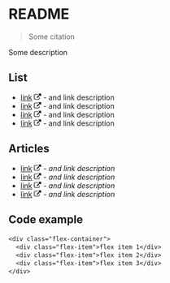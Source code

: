 # README
> Some citation

Some description

## List

 + [link]()  <img src='https://raw.githubusercontent.com/gabr/ReadmeExample/master/link.svg' style='display: inline-block; height: 1em'> - and link description
 + [link]()  <img src='https://raw.githubusercontent.com/gabr/ReadmeExample/master/link.svg' style='display: inline-block; height: 1em'> - and link description
 + [link]()  <img src='https://raw.githubusercontent.com/gabr/ReadmeExample/master/link.svg' style='display: inline-block; height: 1em'> - and link description
 + [link]()  <img src='https://raw.githubusercontent.com/gabr/ReadmeExample/master/link.svg' style='display: inline-block; height: 1em'> - and link description

## Articles 

 + [link]()  <img src='https://raw.githubusercontent.com/gabr/ReadmeExample/master/link.svg' style='display: inline-block; height: 1em'> - _and link description_
 + [link]()  <img src='https://raw.githubusercontent.com/gabr/ReadmeExample/master/link.svg' style='display: inline-block; height: 1em'> - _and link description_
 + [link]()  <img src='https://raw.githubusercontent.com/gabr/ReadmeExample/master/link.svg' style='display: inline-block; height: 1em'> - _and link description_
 + [link]()  <img src='https://raw.githubusercontent.com/gabr/ReadmeExample/master/link.svg' style='display: inline-block; height: 1em'> - _and link description_

## Code example

    <div class="flex-container">
      <div class="flex-item">flex item 1</div>
      <div class="flex-item">flex item 2</div>
      <div class="flex-item">flex item 3</div>
    </div>
